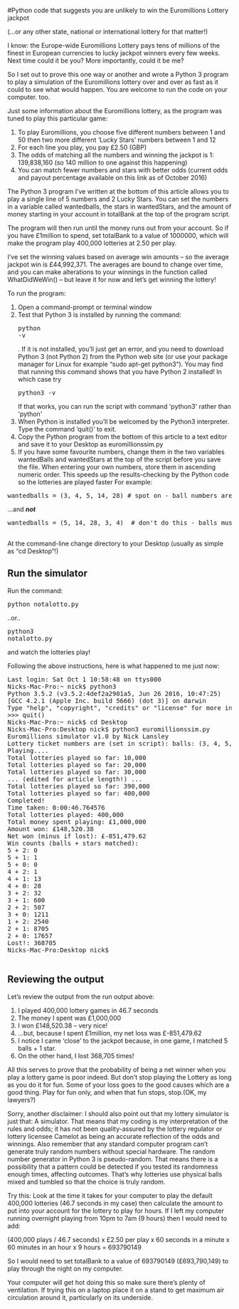 #Python code that suggests you are unlikely to win the Euromillions Lottery jackpot

(…or any other state, national or international lottery for that matter!)

I know: the Europe-wide Euromillions Lottery pays tens of millions of the finest in European currencies to lucky jackpot winners every few weeks. Next time could it be you? More importantly, could it be me?

So I set out to prove this one way or another and wrote a Python 3 program to play a simulation of the Euromillions lottery over and over as fast as it could to see what would happen. You are welcome to run the code on your computer. too.

Just some information about the Euromillions lottery, as the program was tuned to play this particular game:

1. To  play Euromillions, you choose five different numbers between 1 and 50 then two more different ‘Lucky Stars’ numbers between 1 and 12
2. For each line you play, you pay £2.50 (GBP)
3. The odds of matching all the numbers and winning the jackpot is 1: 139,838,160 (so 140 million to one against this happening)
4. You can match fewer numbers and stars with better odds (current odds and payout percentage available on this link as of October 2016)

The Python 3 program I’ve written at the bottom of this article allows you to play a single line of 5 numbers and 2 Lucky Stars. You can set the numbers in a variable called wantedballs, the stars in wantedStars, and the amount of money starting in your account in totalBank at the top of the program script.

The program will then run until the money runs out from your account. So if you have £1million to spend, set totalBank to a value of 1000000, which will make the program play 400,000 lotteries at 2.50 per play.

I’ve set the winning values based on average win amounts – so the average jackpot win is £44,992,371. The averages are bound to change over time, and you can make alterations to your winnings in the function called WhatDidWeWin() – but leave it for now and let’s get winning the lottery!

To run the program:

1. Open a command-prompt or terminal window
2. Test that Python 3 is installed by running the command:<pre>python -v</pre>. If it is not installed, you’ll just get an error, and you need to download Python 3 (not Python 2) from the Python web site (or use your package manager for Linux for example “sudo apt-get python3“).
You may find that running this command shows that you have Python 2 installed! In which case try <pre>python3 -v</pre>If that works, you can run the script with command 'python3' rather than 'python' 
3. When Python is installed you’ll be welcomed by the Python3 interpreter. Type the command ‘quit()’ <return> to exit.
4. Copy the Python program from the bottom of this article to a text editor and save it to your Desktop as euromillionssim.py
5. If you have some favourite numbers, change them in the two variables wantedBalls and wantedStars at the top of the script before you save the file. When entering your own numbers, store them in ascending numeric order. This speeds up the results-checking by the Python code so the lotteries are played faster For example:

<pre>
wantedballs = (3, 4, 5, 14, 28) # spot on - ball numbers are in ascending order
</pre> ...and <b><i>not</i></b> <pre>wantedballs = (5, 14, 28, 3, 4)  # don't do this - balls must be in the ascending order
</pre>
At the command-line change directory to your Desktop (usually as simple as “cd Desktop“!)

## Run the simulator
Run the command: <pre>python notalotto.py</pre> ..or.. <pre>python3 notalotto.py</pre> and watch the lotteries play!

Following the above instructions, here is what happened to me just now:
<pre>
Last login: Sat Oct 1 10:58:48 on ttys000
Nicks-Mac-Pro:~ nick$ python3
Python 3.5.2 (v3.5.2:4def2a2901a5, Jun 26 2016, 10:47:25)
[GCC 4.2.1 (Apple Inc. build 5666) (dot 3)] on darwin
Type "help", "copyright", "credits" or "license" for more information.
>>> quit()
Nicks-Mac-Pro:~ nick$ cd Desktop
Nicks-Mac-Pro:Desktop nick$ python3 euromillionssim.py
Euromillions simulator v1.0 by Nick Lansley
Lottery ticket numbers are (set in script): balls: (3, 4, 5, 14, 28) stars: (5, 7)
Playing....
Total lotteries played so far: 10,000
Total lotteries played so far: 20,000
Total lotteries played so far: 30,000
... (edited for article length!) ...
Total lotteries played so far: 390,000
Total lotteries played so far: 400,000
Completed!
Time taken: 0:00:46.764576
Total lotteries played: 400,000
Total money spent playing: £1,000,000
Amount won: £148,520.38
Net won (minus if lost): £-851,479.62
Win counts (balls + stars matched):
5 + 2: 0
5 + 1: 1
5 + 0: 0
4 + 2: 1
4 + 1: 13
4 + 0: 28
3 + 2: 32
3 + 1: 600
2 + 2: 507
3 + 0: 1211
1 + 2: 2540
2 + 1: 8705
2 + 0: 17657
Lost!: 368705
Nicks-Mac-Pro:Desktop nick$

</pre>
## Reviewing the output
Let’s review the output from the run output above:

1. I played 400,000 lottery games in 46.7 seconds
2. The money I spent was £1,000,000
3. I won £148,520.38 – very nice!
4. …but, because I spent £1million, my net loss was £-851,479.62
5. I notice I came ‘close’ to the jackpot because, in one game, I matched 5 balls + 1 star.
6. On the other hand, I lost 368,705 times!

All this serves to prove that the probability of being a net winner when you play a lottery game is poor indeed.  But don’t stop playing the Lottery as long as you do it for fun. Some of your loss goes to the good causes which are a good thing. Play for fun only, and when that fun stops, stop.(OK, my lawyers?)

Sorry, another disclaimer: I should also point out that my lottery simulator is just that: A simulator. That means that my coding is my interpretation of the rules and odds; it has not been quality-assured by the lottery regulator or lottery licensee Camelot as being an accurate reflection of the odds and winnings. Also remember that any standard computer program can’t generate truly random numbers without special hardware. The random number generator in Python 3 is pseudo-random. That means there is a possibility that a pattern could be detected if you tested its randomness enough times, affecting outcomes. That’s why lotteries use physical balls mixed and tumbled so that the choice is truly random.

Try this: Look at the time it takes for your computer to play the default 400,000 lotteries (46.7 seconds in my case) then calculate the amount to put into your account for the lottery to play for hours. If I left my computer running overnight playing from 10pm to 7am (9 hours) then I would need to add:

(400,000 plays / 46.7 seconds)  x  £2.50 per play  x  60 seconds in a minute  x  60 minutes in an hour  x  9 hours = 693790149

So I would need to set totalBank to a value of 693790149  (£693,790,149) to play through the night on my computer.

Your computer will get hot doing this so make sure there’s plenty of ventilation. If trying this on a laptop place it on a stand to get maximum air circulation around it, particularly on its underside.